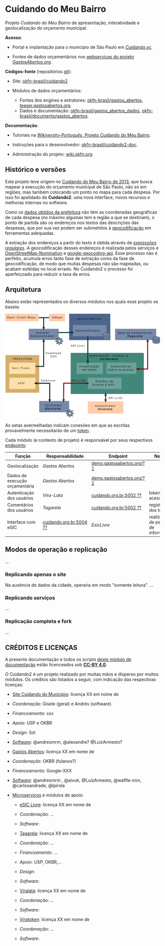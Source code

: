 # Cuidando do Meu Bairro

Projeto *Cuidando do Meu Bairro* de apresentação, interatividade e geolocalização do orçamento municipal. 

**Acesso**:

* Portal e implantação para o município de São Paulo em [*Cuidando.vc*](http://cuidando.vc).

* Fontes de dados orçamentários nos [webservices do projeto *GastosAbertos.org*](http://demo.gastosabertos.org).

**Códigos-fonte** (repositórios [git](https://pt.wikipedia.org/wiki/Git)):

* Site: [okfn-brasil/cuidando2](https://github.com/okfn-brasil/cuidando2) 

* Módulos de dados orçamentários:

  * Fontes dos engines e extratores: [okfn-brasil/gastos\_abertos](https://github.com/okfn-brasil/gastos_abertos), [teaser.gastosabertos.org](https://github.com/okfn-brasil/teaser.gastosabertos.org).
  * Dados e documentação: [okfn-brasil/gastos\_abertos\_dados](https://github.com/okfn-brasil/gastos_abertos_dados), [okfn-brasil/documents/gastos\_abertos](https://github.com/okfn-brasil/documents/blob/master/gastos_abertos).

**Documentação**:

* Tutoriais na [*Wikiversity-Português*, Projeto Cuidando do Meu Bairro](https://pt.wikiversity.org/wiki/Projeto_Cuidando_do_Meu_Bairro).

* Instruções para o desenvolvedor: [okfn-brasil/cuidando2-doc](https://github.com/okfn-brasil/cuidando2-doc).

* Administração do projeto: [wiki.okfn.org](http://wiki.okfn.org/Open_Knowledge_Brasil/Gastos_Abertos).

## Histórico e versões
Este projeto teve origem no [Cuidando do Meu Bairro de 2013](http://cuidando.org.br), que busca mapear a execução do orçamento municipal de São Paulo, não só em regiões, mas também colocando um ponto no mapa para cada despesa. Por isso foi apelidado de **Cuidando2**: uma nova interface, novos recursos e melhoras internas no software.

Como os [dados obtidos da prefeitura](http://orcamento.prefeitura.sp.gov.br/orcamento/execucao.html) não têm as coordenadas geográficas de cada despesa (no máximo algumas tem a região a que se destinam), o ponto de partida são os endereços nos textos das descrições das despesas, que por sua vez podem ser submetidos à [geocodificação](https://en.wikipedia.org/wiki/Geocoding) em ferramentas adequadas.

A extração dos endereços a partir do texto é obtida através de  [*expressões regulares*](https://pt.wikipedia.org/wiki/Express%C3%A3o_regular).
A geocodificação desses endereços é realizada pelos serviços e [OpenStreetMap-Nomination](http://wiki.openstreetmap.org/wiki/Nominatim) e [google-geocoding-api](https://developers.google.com/maps/documentation/geocoding/intro). Esse processo não é perfeito, acumula erros tanto fase de extração como da fase de geocodificação, de modo que muitas despesas não são mapeadas, ou acabam exibidas no local errado. No Cuidando2 o processo foi aperfeiçoado para reduzir a taxa de erros.

## Arquitetura

Abaixo estão representados os diversos módulos nos quais esse projeto se baseia:

![Alt text](./img/cuidando2_arq2.svg)

As setas avermelhadas indicam conexões em que as escritas provavelmente necessitarão de um [token](https://github.com/okfn-brasil/viralata#protocol).

Cada módulo (e contexto de projeto) é responsável por seus respectivos [endpoints](http://www.w3.org/TR/wsdl20/#Endpoint):

| Função | Responsabilidade | **Endpoint** | Notas |
|--------|------------------|--------------|-------|
|Geolocalização|*Gastos Abertos*|[demo.gastosabertos.org/?1](http://demo.gastosabertos.org)|       |
|Dados de execução orçamentária|*Gastos Abertos*|[demo.gastosabertos.org/?2](http://demo.gastosabertos.org)|       |
|Autenticação dos usuários|*Vira-Lata*|[cuidando.org.br:5002 ??](http://cuidando.org.br:5002)|token de acesso |
|Comentários dos usuários|*Tagarela* |[cuidando.org.br:5002 ??](http://cuidando.org.br:5002)|registro dos textos|
|Interface com eSIC|[cuidando.org.br:5004 ??](http://cuidando.org.br:5004) |*EsicLivre*|realização de pedidos de informação|


## Modos de operação e replicação

...

### Replicando apenas o site
Na ausência de dados da cidade, operaria em modo "somente leitura".
...

### Replicando serviços
...

### Replicação completa e fork 
... 

## CRÉDITOS E LICENÇAS

A presente documentação e todos os scripts [deste módulo de documentação](https://github.com/okfn-brasil/cuidando2-doc) estão licenceados sob **[CC-BY 4.0](http://creativecommons.org/licenses/by/4.0/)**.
 
O Cuidando2 é um projeto realizado por muitas mãos e disperso por muitos módulos. Os créditos são listados a seguir, com indicação das respectivas licenças:

* [Site Cuidando do Município](https://github.com/okfn-brasil/cuidando2.git): licença XX em nome de 

 * *Coordenação*: Gisele (geral) e Andrés (software) 
 * *Financeamento*: xxx
 * *Apoio*: USP e OKBR

 * *Design*: Sol

 * [*Software*](https://github.com/okfn-brasil/cuidando2/graphs/contributors): @andresmrm, @alexandre? @LuizArmesto?

* [Gastos Abertos](https://github.com/okfn-brasil/gastos_abertos): licença XX em nome de 

 * *Coordenação*: OKBR (fulanos?)
 * *Financeamento*: Google-XXX

 * [*Software*](https://github.com/okfn-brasil/gastos_abertos/graphs/contributors): @andresmrm , @aivuk, @LuizArmesto, @waffle-iron, @carlosandrade, @lpirola

* [Microserviços](https://en.wikipedia.org/wiki/Microservices) e módulos de apoio:

  *  [eSIC Livre](https://github.com/okfn-brasil/esiclivre): licença XX em nome de 

    * *Coordenação*: ...

    * *Software*:

  *  [Tagarela](https://github.com/okfn-brasil/tagarela): licença XX em nome de 
    * *Coordenação*: ...
    * *Financeamento*: ...
    * *Apoio*: USP, OKBR,...

    * *Design*:

    * *Software*:
     
  *  [Viralata](https://github.com/okfn-brasil/tagarela): licença XX em nome de 
    * *Coordenação*: ...

    * *Software*:

  *  [Viratoken](https://github.com/okfn-brasil/viratoken): licença XX em nome de 

    * *Coordenação*: ...

    * *Software*:


